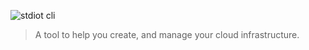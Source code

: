 ![stdiot cli](https://s3.amazonaws.com/assets.stdiot.com/stdiot-cli.png)

> A tool to help you create, and manage your cloud infrastructure.

